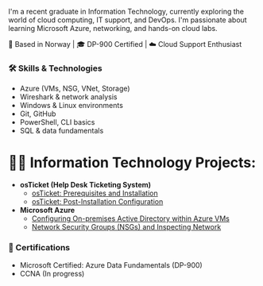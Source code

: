 I'm a recent graduate in Information Technology, currently exploring the world of cloud computing, IT support, and DevOps. I'm passionate about learning Microsoft Azure, networking, and hands-on cloud labs.

📍 Based in Norway | 🎓 DP-900 Certified | ☁️ Cloud Support Enthusiast

### 🛠️ Skills & Technologies
- Azure (VMs, NSG, VNet, Storage)
- Wireshark & network analysis
- Windows & Linux environments
- Git, GitHub
- PowerShell, CLI basics
- SQL & data fundamentals

<h1>👨‍💻 Information Technology Projects:</h1>

- <b>osTicket (Help Desk Ticketing System)</b>
  - [osTicket: Prerequisites and Installation](https://github.com/rubentotterman/osTicket-Prerequisites-and-Installation)
  - [osTicket: Post-Installation Configuration](https://github.com/rubentotterman/post-install-config-/tree/main)
- <b>Microsoft Azure</b>
  - [Configuring On-premises Active Directory within Azure VMs](https://github.com/rubentotterman/on-prem-ad/tree/main)
  - [Network Security Groups (NSGs) and Inspecting Network](https://github.com/rubentotterman/azure-network)

### 📜 Certifications
- Microsoft Certified: Azure Data Fundamentals (DP-900)
- CCNA (In progress)



